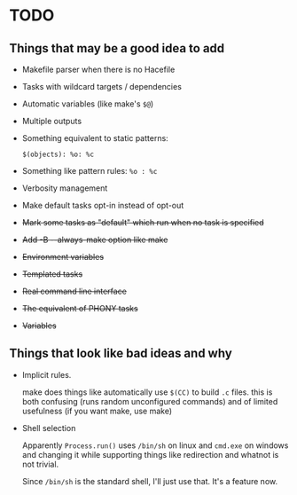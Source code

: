 # TODO

## Things that may be a good idea to add

* Makefile parser when there is no Hacefile
* Tasks with wildcard targets / dependencies
* Automatic variables (like make's `$@`)
* Multiple outputs
* Something equivalent to static patterns:

  `$(objects): %o: %c`

* Something like pattern rules: `%o : %c`
* Verbosity management
* Make default tasks opt-in instead of opt-out

* ~~Mark some tasks as "default" which run when no task is specified~~
* ~~Add -B --always-make option like make~~
* ~~Environment variables~~
* ~~Templated tasks~~
* ~~Real command line interface~~
* ~~The equivalent of PHONY tasks~~
* ~~Variables~~

## Things that look like bad ideas and why

* Implicit rules.

  make does things like automatically use `$(CC)` to build `.c` files.
  this is both confusing (runs random unconfigured commands)
  and of limited usefulness (if you want make, use make)

* Shell selection

  Apparently `Process.run()` uses `/bin/sh` on linux and `cmd.exe` on
  windows and changing it while supporting things like redirection and
  whatnot is not trivial.

  Since `/bin/sh` is the standard shell, I'll just use that. It's a feature
  now.
